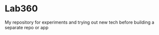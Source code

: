 # Lab360
My repository for experiments and trying out new tech before building a separate repo or app
